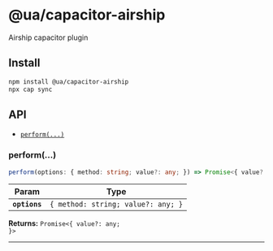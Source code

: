 # @ua/capacitor-airship

Airship capacitor plugin

## Install

```bash
npm install @ua/capacitor-airship
npx cap sync
```

## API

<docgen-index>

* [`perform(...)`](#perform)

</docgen-index>

<docgen-api>
<!--Update the source file JSDoc comments and rerun docgen to update the docs below-->

### perform(...)

```typescript
perform(options: { method: string; value?: any; }) => Promise<{ value?: any; }>
```

| Param         | Type                                          |
| ------------- | --------------------------------------------- |
| **`options`** | <code>{ method: string; value?: any; }</code> |

**Returns:** <code>Promise&lt;{ value?: any; }&gt;</code>

--------------------

</docgen-api>
